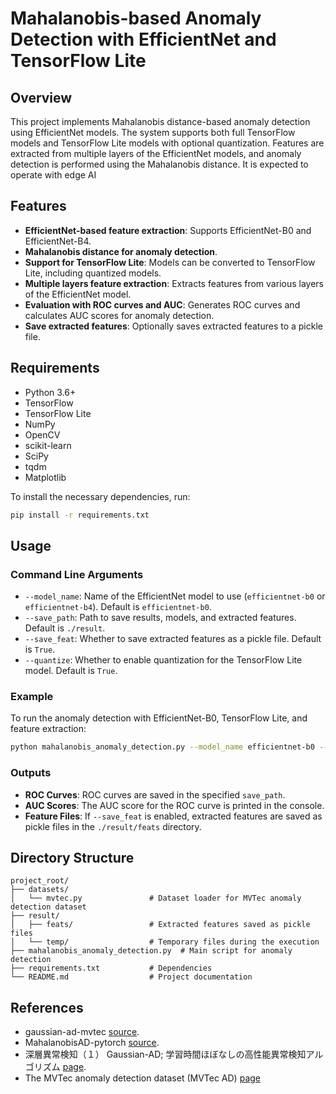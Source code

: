 
# Mahalanobis-based Anomaly Detection with EfficientNet and TensorFlow Lite

## Overview

This project implements Mahalanobis distance-based anomaly detection using EfficientNet models. The system supports both full TensorFlow models and TensorFlow Lite models with optional quantization. Features are extracted from multiple layers of the EfficientNet models, and anomaly detection is performed using the Mahalanobis distance.
It is expected to operate with edge AI

## Features

- **EfficientNet-based feature extraction**: Supports EfficientNet-B0 and EfficientNet-B4.
- **Mahalanobis distance for anomaly detection**.
- **Support for TensorFlow Lite**: Models can be converted to TensorFlow Lite, including quantized models.
- **Multiple layers feature extraction**: Extracts features from various layers of the EfficientNet model.
- **Evaluation with ROC curves and AUC**: Generates ROC curves and calculates AUC scores for anomaly detection.
- **Save extracted features**: Optionally saves extracted features to a pickle file.

## Requirements

- Python 3.6+
- TensorFlow
- TensorFlow Lite
- NumPy
- OpenCV
- scikit-learn
- SciPy
- tqdm
- Matplotlib

To install the necessary dependencies, run:
```bash
pip install -r requirements.txt
```

## Usage

### Command Line Arguments

- `--model_name`: Name of the EfficientNet model to use (`efficientnet-b0` or `efficientnet-b4`). Default is `efficientnet-b0`.
- `--save_path`: Path to save results, models, and extracted features. Default is `./result`.
- `--save_feat`: Whether to save extracted features as a pickle file. Default is `True`.
- `--quantize`: Whether to enable quantization for the TensorFlow Lite model. Default is `True`.

### Example

To run the anomaly detection with EfficientNet-B0, TensorFlow Lite, and feature extraction:

```bash
python mahalanobis_anomaly_detection.py --model_name efficientnet-b0 --save_path ./result --save_feat --quantize
```

### Outputs

- **ROC Curves**: ROC curves are saved in the specified `save_path`.
- **AUC Scores**: The AUC score for the ROC curve is printed in the console.
- **Feature Files**: If `--save_feat` is enabled, extracted features are saved as pickle files in the `./result/feats` directory.

## Directory Structure

```
project_root/
├── datasets/
│   └── mvtec.py               # Dataset loader for MVTec anomaly detection dataset
├── result/
│   ├── feats/                 # Extracted features saved as pickle files
│   └── temp/                  # Temporary files during the execution
├── mahalanobis_anomaly_detection.py  # Main script for anomaly detection
├── requirements.txt           # Dependencies
└── README.md                  # Project documentation
```
## References

- gaussian-ad-mvtec [source](https://github.com/ORippler/gaussian-ad-mvtec).
- MahalanobisAD-pytorch [source](https://github.com/byungjae89/MahalanobisAD-pytorch).
- 深層異常検知（１） Gaussian-AD; 学習時間ほぼなしの高性能異常検知アルゴリズム [page](https://qiita.com/makotoito/items/39bc64d30ce49a9edad8).
- The MVTec anomaly detection dataset (MVTec AD)  [page](https://www.mvtec.com/company/research/datasets/mvtec-ad)

